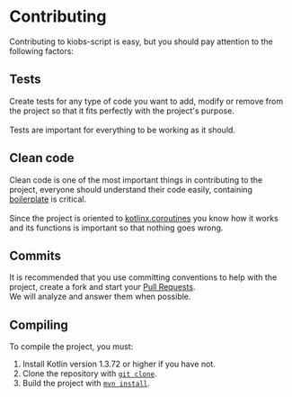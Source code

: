 # Contributing
Contributing to kiobs-script is easy, but you should pay attention to the following factors:

## Tests
Create tests for any type of code you want to add, modify or remove from the project so that it fits perfectly with the project's purpose.\
<br>
Tests are important for everything to be working as it should.

## Clean code
Clean code is one of the most important things in contributing to the project, everyone should understand their code easily, containing [boilerplate](https://pt.wikipedia.org/wiki/Boilerplate_code) is critical.\
<br>
Since the project is oriented to [kotlinx.coroutines](https://github.com/Kotlin/kotlinx.coroutines) you know how it works and its functions is important so that nothing goes wrong.

## Commits
It is recommended that you use committing conventions to help with the project, create a fork and start your [Pull Requests](https://github.com/DevNatan/kiobs.script/pulls).\
We will analyze and answer them when possible.

## Compiling
To compile the project, you must:
1. Install Kotlin version 1.3.72 or higher if you have not.
2. Clone the repository with [`git clone`](https://git-scm.com/docs/git-clone).
3. Build the project with [`mvn install`](https://maven.apache.org/plugins/maven-install-plugin/usage.html).